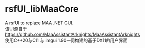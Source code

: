 # rsfUI_libMaaCore  
A rsfUI to replace MAA .NET GUI.  
该UI源自于 https://github.com/MaaAssistantArknights/MaaAssistantArknights  
使用C++20与C11 与 imgui 1.90一同构建的基于DX11的用户界面  
